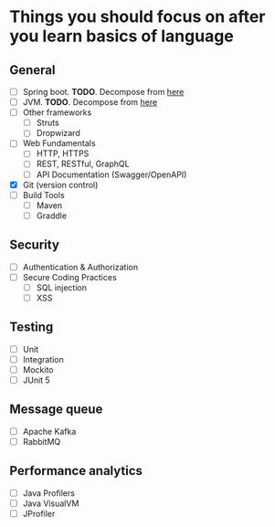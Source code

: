 # Things you should focus on after you learn basics of language

## General

- [ ] Spring boot. **TODO**. Decompose from [here](https://spring.io/guides/gs/spring-boot)
- [ ] JVM. **TODO**. Decompose from [here](https://docs.oracle.com/en/java/javase/24/vm/java-virtual-machine-technology-overview.html)
- [ ] Other frameworks
  - [ ] Struts
  - [ ] Dropwizard
- [ ] Web Fundamentals
  - [ ] HTTP, HTTPS
  - [ ] REST, RESTful, GraphQL
  - [ ] API Documentation (Swagger/OpenAPI)
- [x] Git (version control)
- [ ] Build Tools
  - [ ] Maven
  - [ ] Graddle

## Security

- [ ] Authentication & Authorization
- [ ] Secure Coding Practices
  - [ ] SQL injection
  - [ ] XSS

## Testing

- [ ] Unit
- [ ] Integration
- [ ] Mockito
- [ ] JUnit 5

## Message queue

- [ ] Apache Kafka
- [ ] RabbitMQ

## Performance analytics

- [ ] Java Profilers
- [ ] Java VisualVM
- [ ] JProfiler
